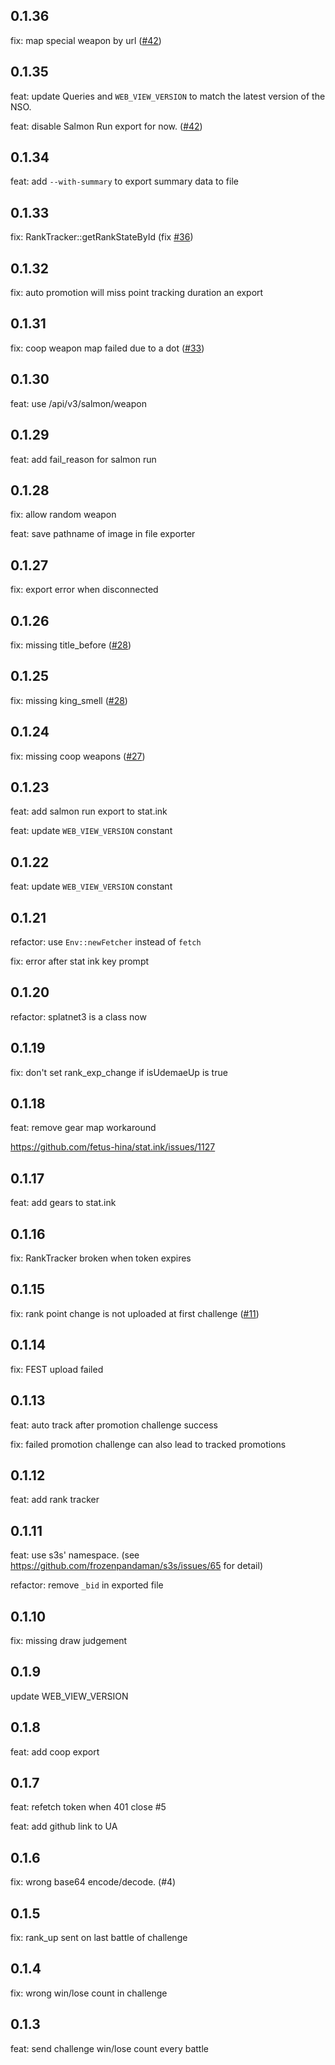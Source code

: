 ## 0.1.36

fix: map special weapon by url
([#42](https://github.com/spacemeowx2/s3si.ts/issues/42))

## 0.1.35

feat: update Queries and `WEB_VIEW_VERSION` to match the latest version of the
NSO.

feat: disable Salmon Run export for now.
([#42](https://github.com/spacemeowx2/s3si.ts/issues/42))

## 0.1.34

feat: add `--with-summary` to export summary data to file

## 0.1.33

fix: RankTracker::getRankStateById (fix
[#36](https://github.com/spacemeowx2/s3si.ts/issues/36))

## 0.1.32

fix: auto promotion will miss point tracking duration an export

## 0.1.31

fix: coop weapon map failed due to a dot
([#33](https://github.com/spacemeowx2/s3si.ts/issues/33))

## 0.1.30

feat: use /api/v3/salmon/weapon

## 0.1.29

feat: add fail_reason for salmon run

## 0.1.28

fix: allow random weapon

feat: save pathname of image in file exporter

## 0.1.27

fix: export error when disconnected

## 0.1.26

fix: missing title_before
([#28](https://github.com/spacemeowx2/s3si.ts/issues/28))

## 0.1.25

fix: missing king_smell
([#28](https://github.com/spacemeowx2/s3si.ts/issues/28))

## 0.1.24

fix: missing coop weapons
([#27](https://github.com/spacemeowx2/s3si.ts/issues/27))

## 0.1.23

feat: add salmon run export to stat.ink

feat: update `WEB_VIEW_VERSION` constant

## 0.1.22

feat: update `WEB_VIEW_VERSION` constant

## 0.1.21

refactor: use `Env::newFetcher` instead of `fetch`

fix: error after stat ink key prompt

## 0.1.20

refactor: splatnet3 is a class now

## 0.1.19

fix: don't set rank_exp_change if isUdemaeUp is true

## 0.1.18

feat: remove gear map workaround

https://github.com/fetus-hina/stat.ink/issues/1127

## 0.1.17

feat: add gears to stat.ink

## 0.1.16

fix: RankTracker broken when token expires

## 0.1.15

fix: rank point change is not uploaded at first challenge
([#11](https://github.com/spacemeowx2/s3si.ts/issues/11))

## 0.1.14

fix: FEST upload failed

## 0.1.13

feat: auto track after promotion challenge success

fix: failed promotion challenge can also lead to tracked promotions

## 0.1.12

feat: add rank tracker

## 0.1.11

feat: use s3s' namespace. (see https://github.com/frozenpandaman/s3s/issues/65
for detail)

refactor: remove `_bid` in exported file

## 0.1.10

fix: missing draw judgement

## 0.1.9

update WEB_VIEW_VERSION

## 0.1.8

feat: add coop export

## 0.1.7

feat: refetch token when 401 close #5

feat: add github link to UA

## 0.1.6

fix: wrong base64 encode/decode. (#4)

## 0.1.5

fix: rank_up sent on last battle of challenge

## 0.1.4

fix: wrong win/lose count in challenge

## 0.1.3

feat: send challenge win/lose count every battle
